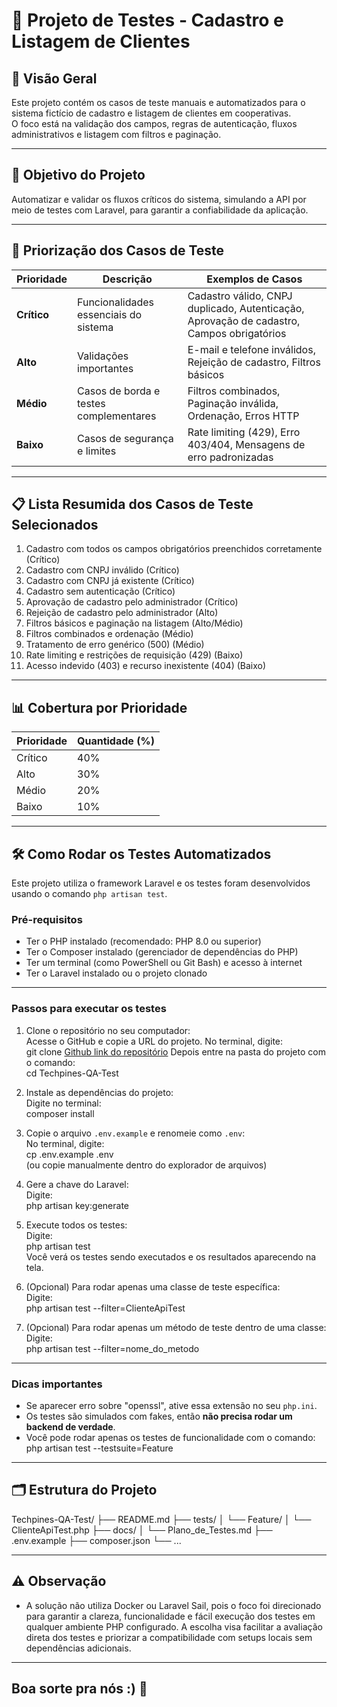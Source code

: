 # 🧪 Projeto de Testes - Cadastro e Listagem de Clientes

## 📖 Visão Geral

Este projeto contém os casos de teste manuais e automatizados para o sistema fictício de cadastro e listagem de clientes em cooperativas.  
O foco está na validação dos campos, regras de autenticação, fluxos administrativos e listagem com filtros e paginação.

---

## 🎯 Objetivo do Projeto

Automatizar e validar os fluxos críticos do sistema, simulando a API por meio de testes com Laravel, para garantir a confiabilidade da aplicação.

---

## 🚦 Priorização dos Casos de Teste

| Prioridade | Descrição                                       | Exemplos de Casos                                                                      |
|------------|------------------------------------------------|----------------------------------------------------------------------------------------|
| **Crítico** | Funcionalidades essenciais do sistema          | Cadastro válido, CNPJ duplicado, Autenticação, Aprovação de cadastro, Campos obrigatórios |
| **Alto**    | Validações importantes                         | E-mail e telefone inválidos, Rejeição de cadastro, Filtros básicos                     |
| **Médio**   | Casos de borda e testes complementares         | Filtros combinados, Paginação inválida, Ordenação, Erros HTTP                          |
| **Baixo**   | Casos de segurança e limites                   | Rate limiting (429), Erro 403/404, Mensagens de erro padronizadas                      |

---

## 📋 Lista Resumida dos Casos de Teste Selecionados

1. Cadastro com todos os campos obrigatórios preenchidos corretamente (Crítico)  
2. Cadastro com CNPJ inválido (Crítico)  
3. Cadastro com CNPJ já existente (Crítico)  
4. Cadastro sem autenticação (Crítico)  
5. Aprovação de cadastro pelo administrador (Crítico)  
6. Rejeição de cadastro pelo administrador (Alto)  
7. Filtros básicos e paginação na listagem (Alto/Médio)  
8. Filtros combinados e ordenação (Médio)  
9. Tratamento de erro genérico (500) (Médio)  
10. Rate limiting e restrições de requisição (429) (Baixo)  
11. Acesso indevido (403) e recurso inexistente (404) (Baixo)

---

## 📊 Cobertura por Prioridade

| Prioridade | Quantidade (%) |
|------------|----------------|
| Crítico    | 40%            |
| Alto       | 30%            |
| Médio      | 20%            |
| Baixo      | 10%            |

---

## 🛠️ Como Rodar os Testes Automatizados

Este projeto utiliza o framework Laravel e os testes foram desenvolvidos usando o comando `php artisan test`.

### Pré-requisitos

- Ter o PHP instalado (recomendado: PHP 8.0 ou superior)
- Ter o Composer instalado (gerenciador de dependências do PHP)
- Ter um terminal (como PowerShell ou Git Bash) e acesso à internet
- Ter o Laravel instalado ou o projeto clonado

---

### Passos para executar os testes

1. Clone o repositório no seu computador:  
   Acesse o GitHub e copie a URL do projeto. No terminal, digite:  
   git clone [Github link do repositório](https://github.com/QAMilenaTorres/Techpines-QA-Test.git)
   Depois entre na pasta do projeto com o comando:  
   cd Techpines-QA-Test

2. Instale as dependências do projeto:  
   Digite no terminal:  
   composer install

3. Copie o arquivo `.env.example` e renomeie como `.env`:  
   No terminal, digite:  
   cp .env.example .env  
   (ou copie manualmente dentro do explorador de arquivos)

4. Gere a chave do Laravel:  
   Digite:  
   php artisan key:generate

5. Execute todos os testes:  
   Digite:  
   php artisan test  
   Você verá os testes sendo executados e os resultados aparecendo na tela.

6. (Opcional) Para rodar apenas uma classe de teste específica:  
   Digite:  
   php artisan test --filter=ClienteApiTest

7. (Opcional) Para rodar apenas um método de teste dentro de uma classe:  
   Digite:  
   php artisan test --filter=nome_do_metodo

---

### Dicas importantes

- Se aparecer erro sobre "openssl", ative essa extensão no seu `php.ini`.
- Os testes são simulados com fakes, então **não precisa rodar um backend de verdade**.
- Você pode rodar apenas os testes de funcionalidade com o comando:  
  php artisan test --testsuite=Feature

---

## 🗂️ Estrutura do Projeto

Techpines-QA-Test/
├── README.md
├── tests/
│ └── Feature/
│ └── ClienteApiTest.php
├── docs/
│ └── Plano_de_Testes.md
├── .env.example
├── composer.json
└── ...

---

## ⚠️ Observação

- A solução não utiliza Docker ou Laravel Sail, pois o foco foi direcionado para garantir a clareza, funcionalidade e fácil execução dos testes em qualquer ambiente PHP configurado. A escolha visa facilitar a avaliação direta dos testes e priorizar a compatibilidade com setups locais sem dependências adicionais.

---

## Boa sorte pra nós :) 🖤 ##
